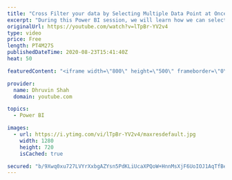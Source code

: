 ```yaml
---
title: "Cross Filter your data by Selecting Multiple Data Point at Once Using Rectangular Lasso"
excerpt: "During this Power BI session, we will learn how we can select multiple data points at once using Rectangular Lasso in Power BI Desktop. This feature has been rolled out during the August 2020 Update. Make sure you have updated your Power BI Desktop with all August 2020 features.  During this session,"
originalUrl: https://youtube.com/watch?v=lTpBr-YV2v4
type: video
price: Free
length: PT4M27S
publishedDateTime: 2020-08-23T15:41:40Z
heat: 50

featuredContent: "<iframe width=\"800\" height=\"500\" frameborder=\"0\" src=\"https://www.youtube.com/embed/lTpBr-YV2v4\" allow=\"accelerometer; autoplay; encrypted-media; gyroscope; picture-in-picture\" allowfullscreen></iframe>"

provider:
  name: Dhruvin Shah
  domain: youtube.com

topics:
  - Power BI

images:
  - url: https://i.ytimg.com/vi/lTpBr-YV2v4/maxresdefault.jpg
    width: 1280
    height: 720
    isCached: true

secured: "b/9Xwq0xu727LVYrXxbgAZYsn5PdKLiUcaXPQoW+HnnMsXjF6UoIOJ1AqTfBek0Fvao8Et4gNM0NSs5x5Y+K6kN6G7/IZn7e9lgyIharwuR+X92kiffXITXoHJ0+kYD968+dwqcFI+0v8He5aMsp/teaaT8VSL+IAoE7FLQIglTY3lNS4q13nx5PWt22CDzFUsuBSJvpAsx5DoXGpI+RrbdXIQAx8Jq6YRvrJgrSetOsQQKToy3Mjtg0eafT5yknvmkFvbWbZNrDaGNStOBjHlWl0aQ1IpAHbinqlpBu3R+dAZ21WGF5yZjYgznOpm6BFfLSXbEdGW1r2aLmbJg5WeV1Y2c3phAHNKVdMLpVFgOb12TkzPnYzKilIKSiNmrgcXfer0a6z3cS7Y5Dsqwy4kQjLJIGKNSmD7htq9zQhCg=;XNR7QldAaEcZf/W36PKbzA=="
---
```


